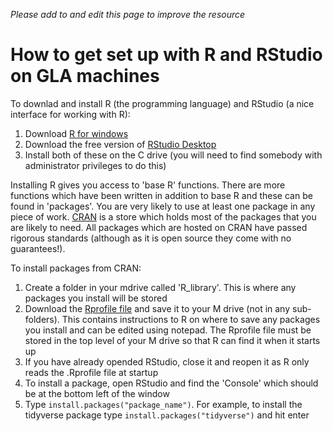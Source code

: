 ﻿*Please add to and edit this page to improve the resource*

# How to get set up with R and RStudio on GLA machines

To downlad and install R (the programming language) and RStudio (a nice interface for working with R):

1) Download [R for windows](https://www.stats.bris.ac.uk/R/)
1) Download the free version of [RStudio Desktop](https://rstudio.com/products/rstudio/download/?utm_source=downloadrstudio&utm_medium=Site&utm_campaign=home-hero-cta)
1) Install both of these on the C drive (you will need to find somebody with administrator privileges to do this)

Installing R gives you access to 'base R' functions.  There are more functions which have been written in addition to base R and these can be found in 'packages'.  You are very likely to use at least one package in any piece of work.  [CRAN](https://cran.r-project.org/) is a store which holds most of the packages that you are likely to need.  All packages which are hosted on CRAN have passed rigorous standards (although as it is open source they come with no guarantees!).

To install packages from CRAN:

1) Create a folder in your mdrive called 'R_library'.  This is where any packages you install will be stored
1) Download the [Rprofile file](.Rprofile) and save it to your M drive (not in any sub-folders).  This contains instructions to R on where to save any packages you install and can be edited using notepad.  The Rprofile file must be stored in the top level of your M drive so that R can find it when it starts up
2) If you have already opended RStudio, close it and reopen it as R only reads the .Rprofile file at startup
2) To install a package, open RStudio and find the 'Console' which should be at the bottom left of the window
3) Type `install.packages("package_name")`. For example, to install the tidyverse package type `install.packages("tidyverse")` and hit enter

